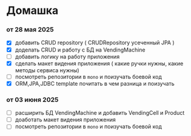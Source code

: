 # Домашка
### от 28 мая 2025
- [X] добавить CRUD repository ( CRUDRepository усеченный JPA )
- [X] доделать CRUD и работу с БД на VendingMachine
- [ ] добавить логику на работу приложения
- [X] сделать макет видения приложения ( какие ручки нужны, какие методы сервиса нужны)
- [ ] посмотреть репозитории в `mono` и поизучать боевой код
- [X] ORM,JPA,JDBC template почитать в чем разница и поизучать

### от 03 июня 2025
- [ ] расширить БД VendingMachine и добавить VendingCell и Product
- [ ] доаботать макет видения приложения
- [ ] посмотреть репозитории в `mono` и поизучать боевой код
